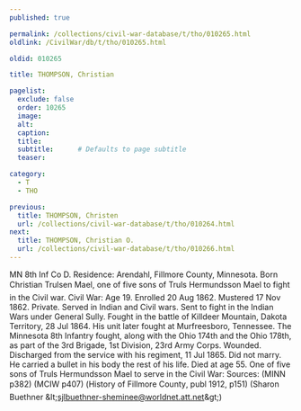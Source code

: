```yaml
---
published: true

permalink: /collections/civil-war-database/t/tho/010265.html
oldlink: /CivilWar/db/t/tho/010265.html

oldid: 010265

title: THOMPSON, Christian

pagelist:
  exclude: false
  order: 10265
  image: 
  alt:
  caption:
  title:
  subtitle:      # Defaults to page subtitle
  teaser:

category: 
  - T 
  - THO

previous:
  title: THOMPSON, Christen
  url: /collections/civil-war-database/t/tho/010264.html  
next:
  title: THOMPSON, Christian O.
  url: /collections/civil-war-database/t/tho/010266.html   
---
```

MN 8th Inf Co D. Residence: Arendahl, Fillmore County, Minnesota. Born &#147;Christian Trulsen Mael&#148;, one of five sons of Truls Hermundsson Mael to fight in the Civil war. Civil War: Age 19. Enrolled 20 Aug 1862. Mustered 17 Nov 1862. Private. Served in Indian and Civil wars. Sent to fight in the Indian Wars under General Sully. Fought in the battle of Killdeer Mountain, Dakota Territory, 28 Jul 1864. His unit later fought at Murfreesboro, Tennessee. The Minnesota 8th Infantry fought, along with the Ohio 174th and the Ohio 178th, as part of the 3rd Brigade, 1st Division, 23rd Army Corps. Wounded. Discharged from the service with his regiment, 11 Jul 1865. Did not marry. He carried a bullet in his body the rest of his life. Died at age 55. One of five sons of Truls Hermundsson Mael to serve in the Civil War: Sources: (MINN p382) (MCIW p407) (&#147;History of Fillmore County&#148;, publ 1912, p151) (Sharon Buethner &amp;lt;[sjlbuethner-sheminee@worldnet.att.net](mailto:sjlbuethner-sheminee@worldnet.att.net)&amp;gt;)
